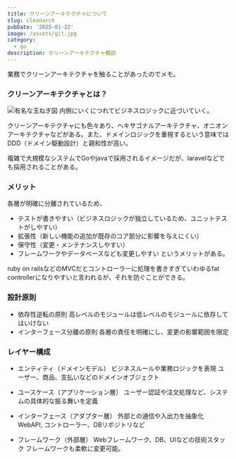 ```yaml
---
title: クリーンアーキテクチャについて
slug: cleanarch
pubDate: '2025-01-22'
image: /assets/git.jpg
category:
  - go
description: クリーンアーキテクチャ概説
---
```

業務でクリーンアーキテクチャを触ることがあったのでメモ。

### クリーンアーキテクチャとは？

![有名な玉ねぎ図](assets/cleanarch.png)
内側にいくにつれてビジネスロジックに近づいていく。

クリーンアーキテクチャにも色々あり、ヘキサゴナルアーキテクチャ、オニオンアーキテクチャなどがある。また、ドメインロジックを重視するという意味ではDDD（ドメイン駆動設計）と親和性が高い。

複雑で大規模なシステムでGoやjavaで採用されるイメージだが、laravelなどでも採用されることがある。

### メリット
各層が明確に分離されているため、
- テストが書きやすい（ビジネスロジックが独立しているため、ユニットテストがしやすい）
- 拡張性（新しい機能の追加が既存のコア部分に影響を与えにくい）
- 保守性（変更・メンテナンスしやすい）
- フレームワークやデータベースなども変更しやすい
というメリットがある。

ruby on railsなどのMVCだとコントローラーに処理を書きすぎていわゆるfat controllerになりやすいと言われるが、それを防ぐことができる。

### 設計原則
- 依存性逆転の原則
高レベルのモジュールは低レベルのモジュールに依存してはいけない
- インターフェース分離の原則
各層の責任を明確にし、変更の影響範囲を限定


### レイヤー構成
- エンティティ（ドメインモデル）
ビジネスルールや業務ロジックを表現
ユーザー、商品、支払いなどのドメインオブジェクト

- ユースケース（アプリケーション層）
ユーザー認証や注文処理など、システムの具体的な振る舞いを定義

- インターフェース（アダプター層）
外部との通信や入出力を抽象化
WebAPI, コントローラー、DBリポジトリなど

- フレームワーク（外部層）
Webフレームワーク、DB、UIなどの技術スタック
フレームワークも柔軟に変更可能。
